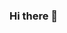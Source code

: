 ### Hi there 👋

<!--
<p align="center">
   <table>
      <tr>
       <th>Profile stats  </th>
       <th>Language Contribution</th>
     </tr>
      <tr>
       <td><img align="center" src="https://github-readme-stats.vercel.app/api?username=mishraabhi0123&show_icons=true&locale=en" alt="mishraabhi0123"/> </td>
       <td><img align="left" src="https://github-readme-stats.vercel.app/api/top-langs?username=mishraabhi0123&show_icons=true&locale=en&layout=compact" alt="mishraabhi0123"/> </td>
     </tr>
   </table>
</p>

<p>
  <table>
    <tr>
      <td><img align="center" src="https://github-readme-streak-stats.herokuapp.com/?user=mishraabhi0123&" alt="mishraabhi0123" /></td>
    </tr>
    </table>
</p>


**mishraabhi0123/mishraabhi0123** is a ✨ _special_ ✨ repository because its `README.md` (this file) appears on your GitHub profile.

Here are some ideas to get you started:

- 🔭 I’m currently working on ...
- 🌱 I’m currently learning ...
- 👯 I’m looking to collaborate on ...
- 🤔 I’m looking for help with ...
- 💬 Ask me about ...
- 📫 How to reach me: ...
- 😄 Pronouns: ...
- ⚡ Fun fact: ...
-->
